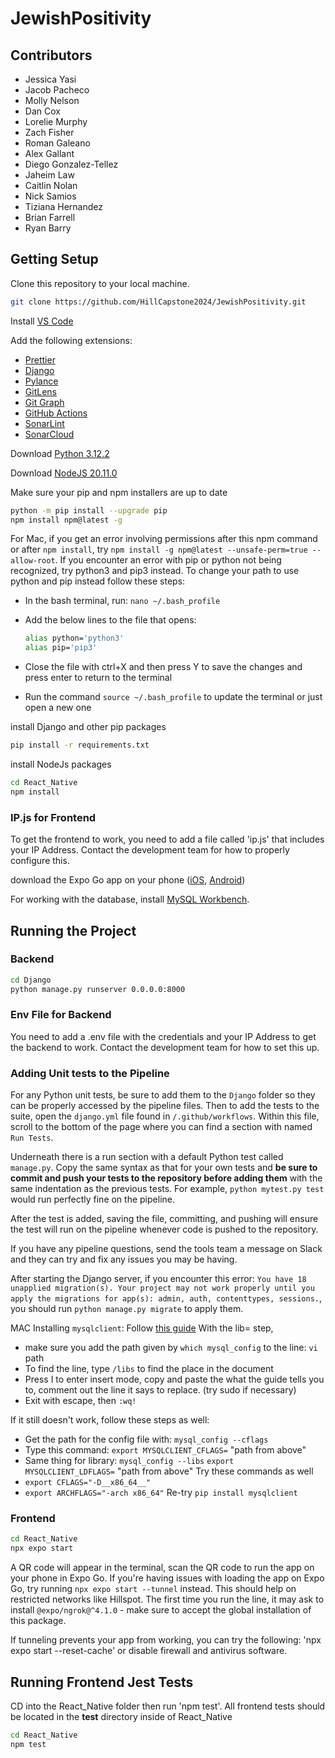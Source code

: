 # JewishPositivity

## Contributors

- Jessica Yasi
- Jacob Pacheco
- Molly Nelson
- Dan Cox
- Lorelie Murphy
- Zach Fisher
- Roman Galeano
- Alex Gallant
- Diego Gonzalez-Tellez
- Jaheim Law
- Caitlin Nolan
- Nick Samios
- Tiziana Hernandez
- Brian Farrell
- Ryan Barry

## Getting Setup

Clone this repository to your local machine.

```bash
git clone https://github.com/HillCapstone2024/JewishPositivity.git
```

Install [VS Code](https://code.visualstudio.com/download)

Add the following extensions:

- [Prettier](https://marketplace.visualstudio.com/items?itemName=esbenp.prettier-vscode)
- [Django](https://marketplace.visualstudio.com/items?itemName=batisteo.vscode-django)
- [Pylance](https://marketplace.visualstudio.com/items?itemName=ms-python.vscode-pylance)
- [GitLens](https://marketplace.visualstudio.com/items?itemName=eamodio.gitlens)
- [Git Graph](https://marketplace.visualstudio.com/items?itemName=mhutchie.git-graph)
- [GitHub Actions](https://marketplace.visualstudio.com/items?itemName=GitHub.vscode-github-actions)
- [SonarLint](https://marketplace.visualstudio.com/items?itemName=SonarSource.sonarlint-vscode)
- [SonarCloud](https://sonarcloud.io/project/overview?id=HillCapstone2024_JewishPositivity)

Download [Python 3.12.2](https://www.python.org/downloads/)

Download [NodeJS 20.11.0](https://nodejs.org/en/download/)

Make sure your pip and npm installers are up to date

```bash
python -m pip install --upgrade pip
npm install npm@latest -g
```

For Mac, if you get an error involving permissions after this npm command or after `npm install`, try `npm install -g npm@latest --unsafe-perm=true --allow-root`. If you encounter an error with pip or python not being recognized, try python3 and pip3 instead. To change your path to use python and pip instead follow these steps:

- In the bash terminal, run: `nano ~/.bash_profile`
- Add the below lines to the file that opens:

  ```bash
  alias python='python3'
  alias pip='pip3'
  ```

- Close the file with ctrl+X and then press Y to save the changes and press enter to return to the terminal
- Run the command `source ~/.bash_profile` to update the terminal or just open a new one

install Django and other pip packages

```bash
pip install -r requirements.txt
```

install NodeJs packages

```bash
cd React_Native
npm install
```
### IP.js for Frontend
To get the frontend to work, you need to add a file called 'ip.js' that includes your IP Address. Contact the development team for how to properly configure this. 

download the Expo Go app on your phone ([iOS](https://apps.apple.com/app/expo-go/id982107779), [Android](https://play.google.com/store/apps/details?id=host.exp.exponent))

For working with the database, install [MySQL Workbench](https://www.mysql.com/products/workbench/).

## Running the Project

### Backend

```bash
cd Django
python manage.py runserver 0.0.0.0:8000
```
### Env File for Backend
You need to add a .env file with the credentials and your IP Address to get the backend to work. Contact the development team for how to set this up. 

### Adding Unit tests to the Pipeline

For any Python unit tests, be sure to add them to the `Django` folder so they can be properly accessed by the pipeline files. Then to add the tests to the suite, open the `django.yml` file found in `/.github/workflows`. Within this file, scroll to the bottom of the page where you can find a section with named `Run Tests`.

Underneath there is a run section with a default Python test called `manage.py`. Copy the same syntax as that for your own tests and **be sure to commit and push your tests to the repository before adding them** with the same indentation as the previous tests. For example, `python mytest.py test` would run perfectly fine on the pipeline.

After the test is added, saving the file, committing, and pushing will ensure the test will run on the pipeline whenever code is pushed to the repository.

If you have any pipeline questions, send the tools team a message on Slack and they can try and fix any issues you may be having.

After starting the Django server, if you encounter this error: `You have 18 unapplied migration(s). Your project may not work properly until you apply the migrations for app(s): admin, auth, contenttypes, sessions.`, you should run `python manage.py migrate` to apply them.

MAC Installing `mysqlclient`:
Follow [this guide](https://gist.github.com/ShirishRam/99fc3def9d35e75e96a562f0524b0d46)
With the lib= step,

- make sure you add the path given by `which mysql_config` to the line: `vi` path
- To find the line, type `/libs` to find the place in the document
- Press I to enter insert mode, copy and paste the what the guide tells you to, comment out the line it says to replace. (try sudo if necessary)
- Exit with escape, then `:wq!`

If it still doesn't work, follow these steps as well:

- Get the path for the config file with: `mysql_config --cflags`
- Type this command: `export MYSQLCLIENT_CFLAGS=` "path from above"
- Same thing for library: `mysql_config --libs`
  `export MYSQLCLIENT_LDFLAGS=` "path from above"
  Try these commands as well
- `export CFLAGS="-D__x86_64__"`
- `export ARCHFLAGS="-arch x86_64"`
  Re-try `pip install mysqlclient`

### Frontend

```bash
cd React_Native
npx expo start
```

A QR code will appear in the terminal, scan the QR code to run the app on your phone in Expo Go. If you're having issues with loading the app on Expo Go, try running `npx expo start --tunnel` instead. This should help on restricted networks like Hillspot. The first time you run the line, it may ask to install `@expo/ngrok@^4.1.0` - make sure to accept the global installation of this package.

If tunneling prevents your app from working, you can try the following: 'npx expo start --reset-cache' or disable firewall and antivirus software.

## Running Frontend Jest Tests

CD into the React_Native folder then run 'npm test'. All frontend tests should be located in the **test** directory inside of React_Native

```bash
cd React_Native
npm test
```

